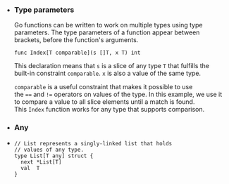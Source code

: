 - ### Type parameters
  
  Go functions can be written to work on multiple types using type parameters. The type parameters of a function appear between brackets, before the function's arguments.
  
  ```
  func Index[T comparable](s []T, x T) int
  ```
  
  This declaration means that `s` is a slice of any type `T` that fulfills the built-in constraint `comparable`. `x` is also a value of the same type.
  
  `comparable` is a useful constraint that makes it possible to use the `==` and `!=` operators on values of the type. In this example, we use it to compare a value to all slice elements until a match is found. This `Index` function works for any type that supports comparison.
- ### Any
- ```
  // List represents a singly-linked list that holds
  // values of any type.
  type List[T any] struct {
  	next *List[T]
  	val  T
  }
  ```